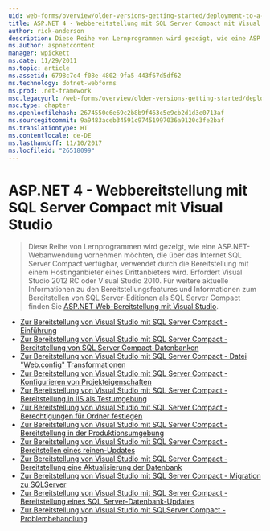 ```yaml
---
uid: web-forms/overview/older-versions-getting-started/deployment-to-a-hosting-provider/index
title: ASP.NET 4 - Webbereitstellung mit SQL Server Compact mit Visual Studio | Microsoft Docs
author: rick-anderson
description: Diese Reihe von Lernprogrammen wird gezeigt, wie eine ASP.NET-Webanwendung erstellen, die über das Internet SQL Server Compact verfügbar, verwendet durch die Bereitstellung einer Drittanbieter-h...
ms.author: aspnetcontent
manager: wpickett
ms.date: 11/29/2011
ms.topic: article
ms.assetid: 6798c7e4-f08e-4802-9fa5-443f67d5df62
ms.technology: dotnet-webforms
ms.prod: .net-framework
msc.legacyurl: /web-forms/overview/older-versions-getting-started/deployment-to-a-hosting-provider
msc.type: chapter
ms.openlocfilehash: 2674550e6e69c2b8b9f463c5e9cb2d1d3e0713af
ms.sourcegitcommit: 9a9483aceb34591c97451997036a9120c3fe2baf
ms.translationtype: HT
ms.contentlocale: de-DE
ms.lasthandoff: 11/10/2017
ms.locfileid: "26518099"
---
```

<a name="aspnet-4---web-deployment-with-sql-server-compact-using-visual-studio"></a>ASP.NET 4 - Webbereitstellung mit SQL Server Compact mit Visual Studio
====================
> Diese Reihe von Lernprogrammen wird gezeigt, wie eine ASP.NET-Webanwendung vornehmen möchten, die über das Internet SQL Server Compact verfügbar, verwendet durch die Bereitstellung mit einem Hostinganbieter eines Drittanbieters wird. Erfordert Visual Studio 2012 RC oder Visual Studio 2010. Für weitere aktuelle Informationen zu den Bereitstellungsfeatures und Informationen zum Bereitstellen von SQL Server-Editionen als SQL Server Compact finden Sie [ASP.NET Web-Bereitstellung mit Visual Studio](../../deployment/visual-studio-web-deployment/introduction.md).


- [Zur Bereitstellung von Visual Studio mit SQL Server Compact - Einführung](deployment-to-a-hosting-provider-introduction-1-of-12.md)
- [Zur Bereitstellung von Visual Studio mit SQL Server Compact - Bereitstellung von SQL Server Compact-Datenbanken](deployment-to-a-hosting-provider-deploying-sql-server-compact-databases-2-of-12.md)
- [Zur Bereitstellung von Visual Studio mit SQL Server Compact - Datei "Web.config" Transformationen](deployment-to-a-hosting-provider-web-config-file-transformations-3-of-12.md)
- [Zur Bereitstellung von Visual Studio mit SQL Server Compact - Konfigurieren von Projekteigenschaften](deployment-to-a-hosting-provider-configuring-project-properties-4-of-12.md)
- [Zur Bereitstellung von Visual Studio mit SQL Server Compact - Bereitstellung in IIS als Testumgebung](deployment-to-a-hosting-provider-deploying-to-iis-as-a-test-environment-5-of-12.md)
- [Zur Bereitstellung von Visual Studio mit SQL Server Compact - Berechtigungen für Ordner festlegen](deployment-to-a-hosting-provider-setting-folder-permissions-6-of-12.md)
- [Zur Bereitstellung von Visual Studio mit SQL Server Compact - Bereitstellung in der Produktionsumgebung](deployment-to-a-hosting-provider-deploying-to-the-production-environment-7-of-12.md)
- [Zur Bereitstellung von Visual Studio mit SQL Server Compact - Bereitstellen eines reinen-Updates](deployment-to-a-hosting-provider-deploying-a-code-only-update-8-of-12.md)
- [Zur Bereitstellung von Visual Studio mit SQL Server Compact - Bereitstellung eine Aktualisierung der Datenbank](deployment-to-a-hosting-provider-deploying-a-database-update-9-of-12.md)
- [Zur Bereitstellung von Visual Studio mit SQL Server Compact - Migration zu SQLServer](deployment-to-a-hosting-provider-migrating-to-sql-server-10-of-12.md)
- [Zur Bereitstellung von Visual Studio mit SQL Server Compact - Bereitstellung eines SQL Server-Datenbank-Updates](deployment-to-a-hosting-provider-deploying-a-sql-server-database-update-11-of-12.md)
- [Zur Bereitstellung von Visual Studio mit SQLServer Compact - Problembehandlung](deployment-to-a-hosting-provider-creating-and-installing-deployment-packages-12-of-12.md)
